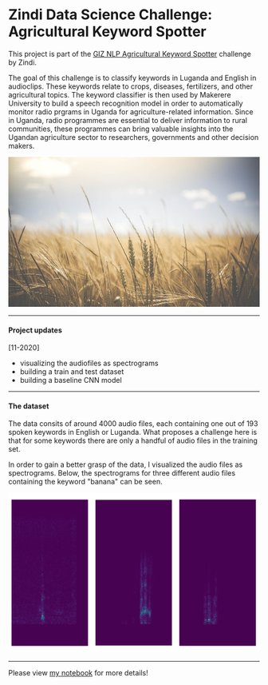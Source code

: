 # Zindi Data Science Challenge: Agricultural Keyword Spotter

This project is part of the [GIZ NLP Agricultural Keyword Spotter](https://zindi.africa/competitions/giz-nlp-agricultural-keyword-spotter) challenge by Zindi. 

The goal of this challenge is to classify keywords in Luganda and English in audioclips. These keywords relate to crops, diseases, fertilizers, and other agricultural topics. The keyword classifier is then used by Makerere University to  build a speech recognition model in order to automatically monitor radio prgrams in Uganda for agriculture-related information. Since in Uganda, radio programmes are essential to deliver information to rural communities, these programmes can bring valuable insights into the Ugandan agriculture sector to researchers, governments and other decision makers.

<p align="center">
  <img width="800" height="300" src="https://github.com/HeleneFabia/keyword-spotter/blob/main/images/weat.jpg">
</p>

***

#### Project updates

[11-2020]

- visualizing the audiofiles as spectrograms
- building a train and test dataset
- building a baseline CNN model

***

#### The dataset

The data consits of around 4000 audio files, each containing one out of 193 spoken keywords in English or Luganda. What proposes a challenge here is that for some keywords there are only a handful of audio files in the training set.

In order to gain a better grasp of the data, I visualized the audio files as spectrograms. Below, the spectrograms for three different audio files containing the keyword "banana" can be seen.

<p align="left">
  <img width="1000" height="320" src="https://github.com/HeleneFabia/keyword-spotter/blob/main/images/banana_ex.png">
</p>

***

Please view [my notebook](...) for more details!
